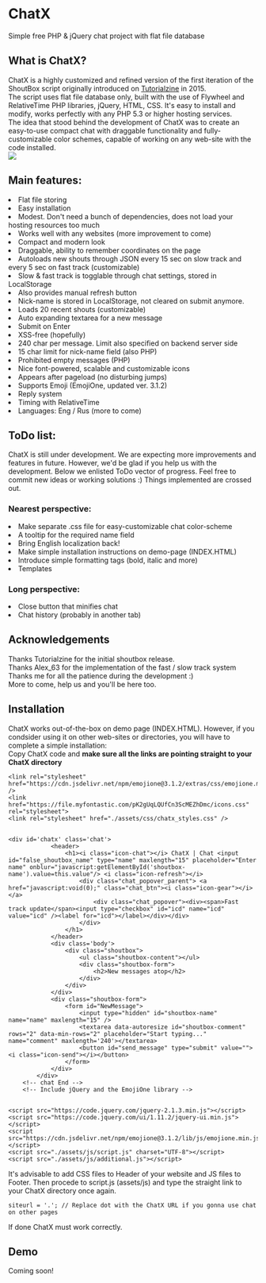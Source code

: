 # ChatX
Simple free PHP &amp; jQuery chat project with flat file database

<h2>What is ChatX?</h2>
ChatX is a highly customized and refined version of the first iteration of the ShoutBox script originally introduced on <a href="https://tutorialzine.com/2015/01/shoutbox-php-jquery">Tutorialzine</a> in 2015.
<br />
The script uses flat file database only, built with the use of Flywheel and RelativeTime PHP libraries, jQuery, HTML, CSS. It's easy to install and modify, works perfectly with any PHP 5.3 or higher hosting services.
<br />
The idea that stood behind the development of ChatX was to create an easy-to-use compact chat with draggable functionality and fully-customizable color schemes, capable of working on any web-site with the code installed.
<br />
<img src="http://celans.ru/ChatX/wp-content/uploads/sites/4/2017/09/snip_20170913215406.png">
<br />
<h2>Main features:</h2>
<li>Flat file storing</li>
<li>Easy installation</li>
<li>Modest. Don't need a bunch of dependencies, does not load your hosting resources too much</li>
<li>Works well with any websites (more improvement to come)</li>
<li>Compact and modern look</li>
<li>Draggable, ability to remember coordinates on the page</li>
<li>Autoloads new shouts through JSON every 15 sec on slow track and every 5 sec on fast track (customizable)</li>
<li>Slow & fast track is togglable through chat settings, stored in LocalStorage</li>
<li>Also provides manual refresh button</li>
<li>Nick-name is stored in LocalStorage, not cleared on submit anymore.</li>
<li>Loads 20 recent shouts (customizable)</li>
<li>Auto expanding textarea for a new message</li>
<li>Submit on Enter</li>
<li>XSS-free (hopefully)</li>
<li>240 char per message. Limit also specified on backend server side</li>
<li>15 char limit for nick-name field (also PHP)</li>
<li>Prohibited empty messages (PHP)</li>
<li>Nice font-powered, scalable and customizable icons</li>
<li>Appears after pageload (no disturbing jumps)</li>
<li>Supports Emoji (EmojiOne, updated ver. 3.1.2)</li>
<li>Reply system</li>
<li>Timing with RelativeTime</li>
<li>Languages: Eng / Rus (more to come)</li>


<h2>ToDo list:</h2>
ChatX is still under development. We are expecting more improvements and features in future. However, we'd be glad if you help us with the development. Below we enlisted ToDo vector of progress. Feel free to commit new ideas or working solutions :) Things implemented are crossed out.
<h3>Nearest perspective:</h3>
<li>Make separate .css file for easy-customizable chat color-scheme</li>
<li>A tooltip for the required name field</li>
<li>Bring English localization back!</li>
<li>Make simple installation instructions on demo-page (INDEX.HTML)</li>
<li>Introduce simple formatting tags (bold, italic and more)</li>
<li>Templates</li>
<h3>Long perspective:</h3>
<li>Close button that minifies chat</li>
<li>Chat history (probably in another tab)</li>


<h2>Acknowledgements</h2>
Thanks Tutorialzine for the initial shoutbox release.
<br />
Thanks Alex_63 for the implementation of the fast / slow track system
<br />
Thanks me for all the patience during the development :)
<br />
More to come, help us and you'll be here too.

<h2>Installation</h2>
ChatX works out-of-the-box on demo page (INDEX.HTML). However, if you condsider using it on other web-sites or directories, you will have to complete a simple installation:
<br />
Copy ChatX code and <b>make sure all the links are pointing straight to your ChatX directory</b>

```
<link rel="stylesheet" href="https://cdn.jsdelivr.net/npm/emojione@3.1.2/extras/css/emojione.min.css" />
<link href="https://file.myfontastic.com/pK2gUqLQUfCn3ScMEZhDmc/icons.css" rel="stylesheet">
<link rel="stylesheet" href="./assets/css/chatx_styles.css" />


<div id='chatx' class='chat'>
            <header>
                <h1><i class="icon-chat"></i> ChatX | Chat <input id="false_shoutbox_name" type="name" maxlength="15" placeholder="Enter name" onblur="javascript:getElementById('shoutbox-name').value=this.value"/> <i class="icon-refresh"></i>
                    <div class="chat_popover_parent"> <a href="javascript:void(0);" class="chat_btn"><i class="icon-gear"></i></a>
                        <div class="chat_popover"><div><span>Fast track update</span><input type="checkbox" id="icd" name="icd" value="icd" /><label for="icd"></label></div></div>
                    </div>
                </h1>
            </header>
            <div class='body'>
                <div class="shoutbox">
                    <ul class="shoutbox-content"></ul>
                    <div class="shoutbox-form">
                        <h2>New messages atop</h2>
                    </div>
                </div>
            </div>
            <div class="shoutbox-form">
                <form id="NewMessage">
                    <input type="hidden" id="shoutbox-name" name="name" maxlength="15" />
                    <textarea data-autoresize id="shoutbox-comment" rows="2" data-min-rows="2" placeholder="Start typing..." name="comment" maxlength='240'></textarea>
                    <button id="send_message" type="submit" value=""><i class="icon-send"></i></button>
                </form>
            </div>
        </div>
    <!-- chat End -->
    <!-- Include jQuery and the EmojiOne library -->
    
    
<script src="https://code.jquery.com/jquery-2.1.3.min.js"></script>
<script src="https://code.jquery.com/ui/1.11.2/jquery-ui.min.js"></script>
<script src="https://cdn.jsdelivr.net/npm/emojione@3.1.2/lib/js/emojione.min.js"></script>
<script src="./assets/js/script.js" charset="UTF-8"></script>
<script src="./assets/js/additional.js"></script>
```
It's advisable to add CSS files to Header of your website and JS files to Footer.
Then procede to script.js (assets/js) and type the straight link to your ChatX directory once again.
```
siteurl = '.'; // Replace dot with the ChatX URL if you gonna use chat on other pages
```
If done ChatX must work correctly.

<h2>Demo</h2>
Coming soon!
